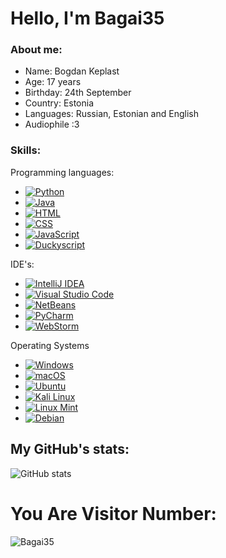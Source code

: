 # Hello, I'm Bagai35

### About me:
- Name: Bogdan Keplast
- Age: 17 years
- Birthday: 24th September
- Country: Estonia
- Languages: Russian, Estonian and English
- Audiophile :3
### Skills:
Programming languages:
- [![Python](https://img.shields.io/badge/python-191919?style=for-the-badge&logo=python&logoColor=ffdd54)](https://www.python.org/)
- [![Java](https://img.shields.io/static/v1?label=&message=Java&color=191919&style=for-the-badge&logo=Oracle&logoColor=FF6600)](https://www.java.com/en/)
- [![HTML](https://img.shields.io/badge/HTML-191919?style=for-the-badge&logo=html5&logoColor=E34F26)](https://www.w3.org/html/)
- [![CSS](https://img.shields.io/badge/CSS-191919?style=for-the-badge&logo=css3&logoColor=1572B6)](https://www.w3.org/Style/CSS/)
- [![JavaScript](https://img.shields.io/badge/JavaScript-191919?style=for-the-badge&logo=javascript&logoColor=F7DF1E)](https://developer.mozilla.org/en-US/docs/Web/JavaScript)
- [![Duckyscript](https://img.shields.io/badge/Duckyscript-191919?style=for-the-badge&logo=duckduckgo&logoColor=DE5833)](https://docs.hak5.org/hc/en-us/articles/360010555153-Ducky-Script-the-USB-Rubber-Ducky-language)

IDE's:
- [![IntelliJ IDEA](https://img.shields.io/badge/IntelliJ%20IDEA-191919?style=for-the-badge&logo=intellij-idea&logoColor=FF5722)](https://www.jetbrains.com/idea/)
- [![Visual Studio Code](https://img.shields.io/badge/Visual%20Studio%20Code-191919?style=for-the-badge&logo=visual-studio-code&logoColor=007ACC)](https://code.visualstudio.com/)
- [![NetBeans](https://img.shields.io/badge/NetBeans-191919?style=for-the-badge&logo=apache-netbeans-ide&logoColor=1B6AC6)](https://netbeans.apache.org/)
- [![PyCharm](https://img.shields.io/badge/PyCharm-191919?style=for-the-badge&logo=pycharm&logoColor=000000)](https://www.jetbrains.com/pycharm/)
- [![WebStorm](https://img.shields.io/badge/WebStorm-191919?style=for-the-badge&logo=webstorm&logoColor=000000)](https://www.jetbrains.com/webstorm/)

Operating Systems
- [![Windows](https://img.shields.io/badge/Windows-191919?style=for-the-badge&logo=windows&logoColor=0078D6)](https://www.microsoft.com/windows/)
- [![macOS](https://img.shields.io/badge/macOS-191919?style=for-the-badge&logo=apple&logoColor=000000)](https://www.apple.com/macos/)
- [![Ubuntu](https://img.shields.io/badge/Ubuntu-191919?style=for-the-badge&logo=ubuntu&logoColor=E95420)](https://ubuntu.com/)
- [![Kali Linux](https://img.shields.io/badge/Kali%20Linux-191919?style=for-the-badge&logo=kali-linux&logoColor=557C94)](https://www.kali.org/)
- [![Linux Mint](https://img.shields.io/badge/Linux%20Mint-191919?style=for-the-badge&logo=linux-mint&logoColor=87CF3E)](https://linuxmint.com/)
- [![Debian](https://img.shields.io/badge/Debian-191919?style=for-the-badge&logo=debian&logoColor=A81D33)](https://www.debian.org/)

## My GitHub's stats:
![GitHub stats](https://github-readme-stats.vercel.app/api?username=Bagai35&theme=synthwave&show_icons=true&title_color=00FF000)  

# You Are Visitor Number:
![Bagai35](https://moe-counter.glitch.me/get/@Bagai35?theme=gelbooru)
